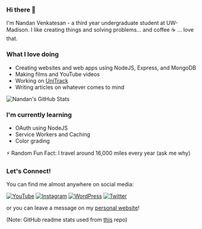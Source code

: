 ### Hi there 👋

I'm Nandan Venkatesan - a third year undergraduate student at UW-Madison. I like creating things and solving problems... and coffee ☕️  ... love that.

### What I love doing
* Creating websites and web apps using NodeJS, Express, and MongoDB
* Making films and YouTube videos
* Working on [UniTrack](https://theunitrackapp.com)
* Writing articles on whatever comes to mind

![Nandan's GitHub Stats](https://github-readme-stats.vercel.app/api?username=nandanv2702&count_private=true&show_icons=true&theme=radical&hide=stars,contribs)

### I'm currently learning
* OAuth using NodeJS
* Service Workers and Caching
* Color grading

⚡ Random Fun Fact: I travel around 16,000 miles every year (ask me why)

### Let's Connect!
You can find me almost anywhere on social media: 
  
[![YouTube](https://img.shields.io/static/v1?label=YouTube&message=%20&color=red&logo=YouTube&style=round-square&logoColor=white)](https://www.youtube.com/channel/UCS2OhOqVdfQsHvIsYJKS0_g)
[![Instagram](https://img.shields.io/static/v1?label=Instagram&message=%20&color=pink&logo=Instagram&style=round-square&logoColor=white)](https://www.instagram.com/nandan2702/)
[![WordPress](https://img.shields.io/static/v1?label=WordPress&message=%20&color=blue&logo=WordPress&style=round-square&logoColor=white)](https://theexuberantspirit.wordpress.com/)
[![Twitter](https://img.shields.io/static/v1?label=Twitter&message=%20&color=blue&logo=Twitter&style=round-square&logoColor=white)](https://twitter.com/nandanv2702/)
  
or you can leave a message on my [personal website](https://nandanv2702.github.io/)!

(Note: GitHub readme stats used from [this](https://github.com/anuraghazra/github-readme-stats) repo)
</p>
